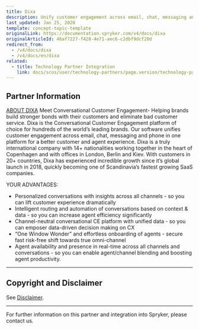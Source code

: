 ```yaml
---
title: Dixa
description: Unify customer engagement across email, chat, messaging and phone in one platform for a better customer and agent experience by integrating Dixa into the Spryker Commerce OS.
last_updated: Jan 25, 2020
template: concept-topic-template
originalLink: https://documentation.spryker.com/v4/docs/dixa
originalArticleId: 46af7227-f428-4e71-aec6-c2dbf9dcf20d
redirect_from:
  - /v4/docs/dixa
  - /v4/docs/en/dixa
related:
  - title: Technology Partner Integration
    link: docs/scos/user/technology-partners/page.version/technology-partners.html
---
```


## Partner Information

[ABOUT DIXA](https://dixa.com/)
Meet Conversational Customer Engagement- Helping brands build stronger bonds with their customers and eliminate bad customer service. Dixa is the Conversational Customer Engagement platform of choice for hundreds of the world’s leading brands. Our software unifies customer engagement across email, chat, messaging and phone in one platform for a
better customer and agent experience.
Dixa is a truly international company with 14+ nationalities working together in the heart of Copenhagen and with offices in London, Berlin and Kiev. With customers in 20+ countries, Dixa has experienced incredible growth since it’s global launch in 2018, quickly becoming one of Scandinavia’s fastest growing SaaS companies.

YOUR ADVANTAGES:

* Personalized conversations with insights across all channels - so you can lift customer experience dramatically
* Intelligent routing and automation of conversations based on context &amp; data - so you can increase agent efficiency significantly
* Channel-neutral conversational CE platform with unified data - so you can emposer data-driven decision making on CX
* “One Window Wonder” and effortless onboarding of agents - secure fast risk-free shift towards true omni-channel
* Agent availability and presence in real-time across all channels and conversations - so you can enable agent/channel blending and boosting agent productivity.

---

## Copyright and Disclaimer

See [Disclaimer](https://github.com/spryker/spryker-documentation).

---
For further information on this partner and integration into Spryker, please contact us.

<div class="hubspot-form js-hubspot-form" data-portal-id="2770802" data-form-id="163e11fb-e833-4638-86ae-a2ca4b929a41" id="hubspot-1"></div>

